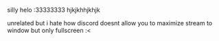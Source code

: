 silly helo :33333333 hjkjkhhjkhjk

unrelated but i hate how discord doesnt allow you to maximize stream to window but only fullscreen :<